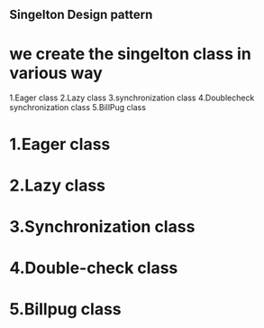 ## Singelton Design pattern
# we create the singelton class in various way
1.Eager class
2.Lazy class
3.synchronization class
4.Doublecheck synchronization class
5.BillPug class

# 1.Eager class

# 2.Lazy class

# 3.Synchronization class

# 4.Double-check class

# 5.Billpug class